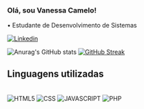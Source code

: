 ### Olá, sou Vanessa Camelo!
• Estudante de Desenvolvimento de Sistemas

[![Linkedin](https://img.shields.io/badge/LinkedIn-0077B5?style=for-the-badge&logo=linkedin&logoColor=white)](https://www.linkedin.com/in/vanessa-camelo)

![Anurag's GitHub stats](https://github-readme-stats.vercel.app/api?username=vanessacamelo&show_icons=true&theme=radical)
[![GitHub Streak](https://github-readme-streak-stats.herokuapp.com?user=vanessacamelo&theme=dark&locale=pt_BR)](https://git.io/streak-stats)





## Linguagens utilizadas


<div style="display:inline_block"><br>
<img align="center" alt="HTML5" src="https://img.shields.io/badge/HTML5-E34F26?style=for-the-badge&logo=html5&logoColor=white">
<img align="center" alt="CSS" src="https://img.shields.io/badge/CSS3-1572B6?style=for-the-badge&logo=css3&logoColor=white">
<img align="center" alt="JAVASCRIPT" src="https://img.shields.io/badge/JavaScript-323330?style=for-the-badge&logo=javascript&logoColor=F7DF1E">
<img align="center" alt="PHP" src="https://img.shields.io/badge/PHP-777BB4?style=for-the-badge&logo=php&logoColor=white">
</div><br>
